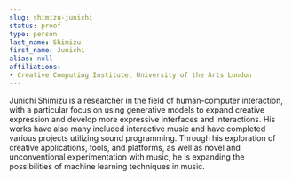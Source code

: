 ```yaml
---
slug: shimizu-junichi
status: proof
type: person
last_name: Shimizu
first_name: Junichi
alias: null
affiliations:
- Creative Computing Institute, University of the Arts London
---
```


Junichi Shimizu is a researcher in the field of human-computer interaction, with a particular focus on using generative models to expand creative expression and develop more expressive interfaces and interactions. His works have also many included interactive music and have completed various projects utilizing sound programming. Through his exploration of creative applications, tools, and platforms, as well as novel and unconventional experimentation with music, he is expanding the possibilities of machine learning techniques in music.
